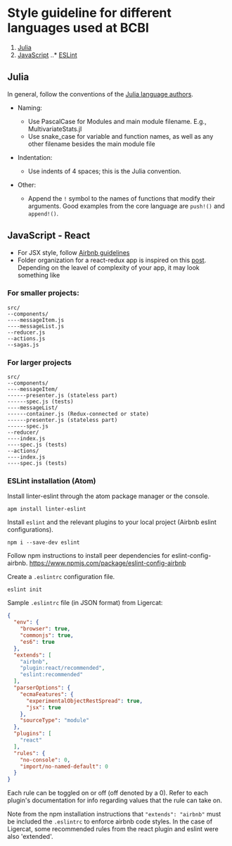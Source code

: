 # Style guideline for different languages used at BCBI

1. [Julia](#julia)
2. [JavaScript](#javascript_react)
  ..* [ESLint](#eslint)

## Julia
In general, follow the conventions of the [Julia language authors](http://docs.julialang.org/en/release-0.5/manual/style-guide/).

* Naming:
  * Use PascalCase for Modules and main module filename. E.g., MultivariateStats.jl
  * Use snake_case for variable and function names, as well as any other filename besides the main module file

* Indentation:
  * Use indents of 4 spaces; this is the Julia convention.

* Other:
  * Append the `!` symbol to the names of functions that modify their arguments. Good examples from the core language are `push!()` and `append!()`.

<a name="javascript_react"/></a>
## JavaScript - React

* For JSX style, follow [Airbnb guidelines](https://github.com/airbnb/javascript/tree/master/react)
* Folder organization for a react-redux app is inspired on this [post](https://www.robinwieruch.de/tips-to-learn-react-redux/#folderOrganization). Depending on the leavel of complexity of your app, it may look something like

### For smaller projects:

```
src/
--components/
----messageItem.js
----messageList.js
--reducer.js
--actions.js
--sagas.js
```

### For larger projects

```
src/
--components/  
----messageItem/
------presenter.js (stateless part)
------spec.js (tests)
----messageList/
------container.js (Redux-connected or state)
------presenter.js (stateless part)
------spec.js
--reducer/
----index.js
----spec.js (tests)
--actions/
----index.js
----spec.js (tests)
```

<a name="eslint"/></a>
### ESLint installation (Atom)


Install linter-eslint through the atom package manager or the console.

```console
apm install linter-eslint
```
Install `eslint` and the relevant plugins to your local project (Airbnb eslint configurations).

```console
npm i --save-dev eslint
```

Follow npm instructions to install peer dependencies for eslint-config-airbnb. https://www.npmjs.com/package/eslint-config-airbnb

Create a `.eslintrc` configuration file.

```console
eslint init
```

Sample `.eslintrc` file (in JSON format) from Ligercat:

```json
{
  "env": {
    "browser": true,
    "commonjs": true,
    "es6": true
  },
  "extends": [
    "airbnb",
    "plugin:react/recommended",
    "eslint:recommended"
  ],
  "parserOptions": {
    "ecmaFeatures": {
      "experimentalObjectRestSpread": true,
      "jsx": true
    },
    "sourceType": "module"
  },
  "plugins": [
    "react"
  ],
  "rules": {
    "no-console": 0,
    "import/no-named-default": 0
  }
}
```

Each rule can be toggled on or off (off denoted by a 0). Refer to each plugin's documentation for info regarding values that the rule can take on.

Note from the npm installation instructions that `"extends": "airbnb"` must be included the `.eslintrc` to enforce airbnb code styles. In the case of Ligercat, some recommended rules from the react plugin and eslint were also 'extended'.
